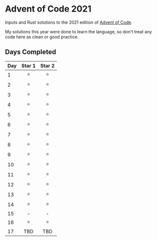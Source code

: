 # Advent of Code 2021

Inputs and Rust solutions to the 2021 edition of [Advent of Code](https://adventofcode.com/2021).

My solutions this year were done to learn the language, so don't treat any code here as clean or good practice.

## Days Completed

Day | Star 1 | Star 2
----|:------:|:-----:
1   | ⭐     | ⭐ 
2 | ⭐ | ⭐
3 | ⭐ | ⭐
4 | ⭐ | ⭐
5 | ⭐ | ⭐
6 | ⭐ | ⭐
7 | ⭐ | ⭐
8 | ⭐ | ⭐
9 | ⭐ | ⭐
10 | ⭐ | ⭐
11 | ⭐ | ⭐
12 | ⭐ | ⭐
13 | ⭐ | ⭐
14 | ⭐ | ⭐
15 | - | -
16 | ⭐ | ⭐
17 | TBD | TBD


